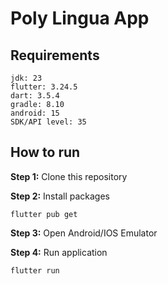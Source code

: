 # Poly Lingua App

## Requirements

```
jdk: 23
flutter: 3.24.5
dart: 3.5.4
gradle: 8.10
android: 15
SDK/API level: 35
```

## How to run

**Step 1:** Clone this repository

**Step 2:** Install packages

```
flutter pub get
```

**Step 3:** Open Android/IOS Emulator

**Step 4:** Run application

```
flutter run
```
